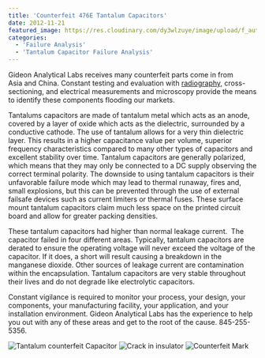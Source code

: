 ```yaml
---
title: 'Counterfeit 476E Tantalum Capacitors'
date: 2012-11-21
featured_image: https://res.cloudinary.com/dy3wlzuye/image/upload/f_auto,c_scale,w_250/v1/GideonLabs/Ta-1.jpg
categories:
  - 'Failure Analysis'
  - 'Tantalum Capacitor Failure Analysis'
---
```


Gideon Analytical Labs receives many counterfeit parts come in from Asia and China. Constant testing and evaluation with [radiography,](/analytical-services/x-ray-radiography/) cross-sectioning, and electrical measurements and microscopy provide the means to identify these components flooding our markets.

Tantalums capacitors are made of tantalum metal which acts as an anode, covered by a layer of oxide which acts as the dielectric, surrounded by a conductive cathode. The use of tantalum allows for a very thin dielectric layer. This results in a higher capacitance value per volume, superior frequency characteristics compared to many other types of capacitors and excellent stability over time. Tantalum capacitors are generally polarized, which means that they may only be connected to a DC supply observing the correct terminal polarity. The downside to using tantalum capacitors is their unfavorable failure mode which may lead to thermal runaway, fires and, small explosions, but this can be prevented through the use of external failsafe devices such as current limiters or thermal fuses. These surface mount tantalum capacitors claim much less space on the printed circuit board and allow for greater packing densities.

These tantalum capacitors had higher than normal leakage current.  The capacitor failed in four different areas. Typically, tantalum capacitors are derated to ensure the operating voltage will never exceed the voltage of the capacitor. If it does, a short will result causing a breakdown in the manganese dioxide. Other sources of leakage current are contamination within the encapsulation. Tantalum capacitors are very stable throughout their lives and do not degrade like electrolytic capacitors.

Constant vigilance is required to monitor your process, your design, your components, your manufacturing facility, your application, and your installation environment. Gideon Analytical Labs has the experience to help you out with any of these areas and get to the root of the cause. 845-255-5356.

![Tantalum counterfeit Capacitor](https://res.cloudinary.com/dy3wlzuye/image/upload/f_auto,c_scale,w_300/GideonLabs/Ta-1.jpg 'Tantalum counterfeit Capacitor')
![Crack in insulator](https://res.cloudinary.com/dy3wlzuye/image/upload/f_auto,c_scale,w_300/GideonLabs/ta-2.jpg 'Crack in insulator')
![Counterfeit Mark](https://res.cloudinary.com/dy3wlzuye/image/upload/f_auto,c_scale,w_300/GideonLabs/ta-3.jpg 'Counterfeit Mark')
